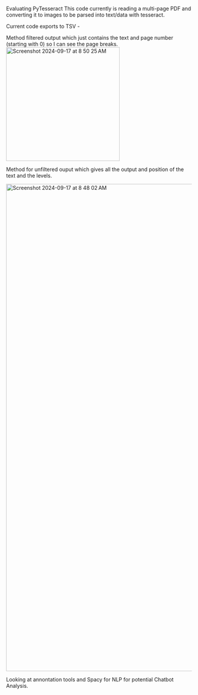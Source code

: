 Evaluating PyTesseract
This code currently is reading a multi-page PDF and converting it to images to be parsed into text/data with tesseract.

Current code exports to TSV - 

Method filtered output which just contains the text and page number (starting with 0) so I can see the page breaks.  
<img width="308" alt="Screenshot 2024-09-17 at 8 50 25 AM" src="https://github.com/user-attachments/assets/64e8a4b5-1859-4322-955a-f9f9658361ba">



Method for unfiltered ouput which gives all the output and position of the text and the levels.


<img width="1318" alt="Screenshot 2024-09-17 at 8 48 02 AM" src="https://github.com/user-attachments/assets/b8655e51-7abd-42d6-84c1-c52f62b23b8a">



Looking at annontation tools and Spacy for NLP for potential Chatbot Analysis.
